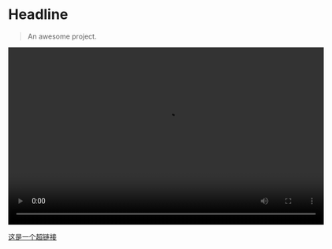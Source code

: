# Headline

> An awesome project.
<video title ="喜欢一个人从送一束花开始" width="640" height="360" controls>
  <source src="/video/v2.mp4" type="video/mp4">
  <source src="video.webm" type="video/webm">
  <source src="video.ogv" type="video/ogg">
  Your browser does not support the video tag.
</video>
<br/>

<a href="/src/img/0820.pdf">这是一个超链接</a>
